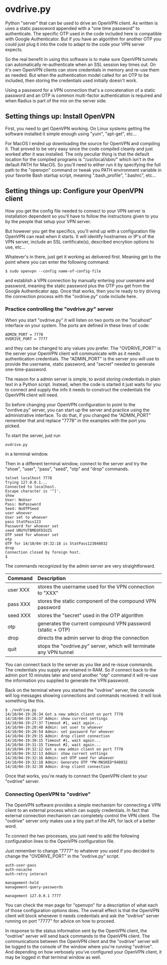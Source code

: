 ovdrive.py
==========

Python "server" that can be used to drive an OpenVPN client.  As written is
uses a static passoword appended with a "one time password" to authenticate.
The specific OTP used in the code included here is compatible with Google
Authenticator.  But if you have an algorithm for another OTP you could just
plug it into the code to adapt to the code your VPN server expects.

So the real benefit in using this software is to make sure OpenVPN tunnels can
automatically re-authenticate when an SSL session key times out.  On it's own
OpenVPN clients can store credentials in memory and re-use them as needed.
But when the authentication model called for an OTP to be included, then
storing the credentials used initially doesn't work.

Using a password for a VPN connection that's a concatenation of a static
password and an OTP is common multi-factor authentication is required and when
Radius is part of the mix on the server side.

## Setting things up: Install OpenVPN

First, you need to get OpenVPN working.  On Linux systems getting the software
installed it simple enough using "yum", "apt-get", etc...

For MacOS I ended up downloading the source for OpenVPN and compiling it.
That proved to be very easy since the code compiled cleanly and just worked
after it was installed.  The only peculiar thing is that the default location
for the complied programs is "/usr/local/sbin/" which isn't in the default
PATH for MacOS.  So you'll need to either run it by specifying the full path
to the "openvpn" command or tweak you PATH environment variable in your
favorite Bash startup script, meaning ".bash_profile", ".bashrc", etc...

## Setting things up: Configure your OpenVPN client

How you get the config file needed to connect to your VPN server is
installation dependent so you'll have to follow the instructions given to you
by the people that setup your VPN server.

But however you get the specifics, you'll wind up with a configuration file
OpenVPN can read when it starts.  It will identify hostnames or IP's of the
VPN server, include an SSL certificate(s), described encrytion options to use,
etc...

Whatever's in there, just get it working as delivered first.  Meaning get to
the point where you can enter the following command:

```
$ sudo openvpn --config name-of-config-file
```

and establish a VPN connection by manually entering your usename and password,
meaning the static password plus the OTP you get from the Google Authenticator
app.  Once that works, then you're ready to try driving the connection process with the
"ovdrive.py" code include here.

### Practice controlling the "ovdrive.py" server

When you start "ovdrive.py" it will listen on two ports on the "localhost" interface on your system.  The ports are defined in these lines of code:

```
ADMIN_PORT = 7778
OVDRIVE_PORT = 7777
```

and they can be changed to any values you prefer.  The "OVDRIVE_PORT" is the
server your OpenVPN client will communicate with as it needs authentication
credentials.  The "ADMIN_PORT" is the server you will use to provide the
username, static password, and "secret" needed to generate one-time-password.

The reason for a admin server is simple, to avoid storing credentials in plain
text in a Python script.  Instead, when the code is started it just waits for
you to connect and supply the info it needs to construct the credentials the
OpenVPN client will need.

So before changing your OpenVPN configuration to point to the "ovrdive.py"
server, you can start up the server and practice using the administrative
interface.  To do that, if you changed the "ADMIN_PORT" remember that and
replace "7778" in the examples with the port you picked.

To start the server, just run

```
ovdrive.py
```

in a terminal window.

Then in a different terminal window, connect to the server and try the "show",
"user", "pass", "seed", "otp" and "drop" commands.

```
telnet localhost 7778
Trying 127.0.0.1...
Connected to localhost.
Escape character is '^]'.
show
User: NoUser
Pass: NoPassword
Seed: NoOTPSeed
user whoever
User set to whoever
pass StatPass123
Password for whoever set
seed URUYUTBMEOFDIUZS
OTP seed for whoever set
otp
OTP for 14/10/04-19:32:18 is StatPass123848032
drop
Connection closed by foreign host.
$
```

The commands recognized by the admin server are very straightforward.

|Command |Description
|:---- |:----
|user XXX |stores the username used for the VPN connection to "XXX"
|pass XXX |stores the static component of the compound VPN password
|seed XXX |stores the "secret" used in the OTP algorithm
|otp |generates the current compound VPN password (static + OTP)
|drop |directs the admin server to drop the connection
|quit |stops the "ovdrive.py" server, which will terminate any VPN tunnel

You can connect back to the server as you like and re-issue commands.  The
credentials you supply are retained in RAM.  So if connect back to the admin
port 10 minutes later and send another "otp" command it will re-use the
information you supplied to generate the VPN password.

Back on the terminal where you started the "ovdrive" server, the console will
log messages showing connections and commands received.  It will look
something like this.

```
$ ./ovdrive.py
14/10/04-19:26:34 Got a new admin client on port 7778
14/10/04-19:26:37 Admin: show current settings
14/10/04-19:27:37 Timeout #1, wait again...
14/10/04-19:28:48 Admin: set user to whoever
14/10/04-19:28:54 Admin: set password for whoever
14/10/04-19:29:15 Admin: drop client connection
14/10/04-19:30:15 Timeout #1, wait again...
14/10/04-19:31:15 Timeout #2, wait again...
14/10/04-19:32:12 Got a new admin client on port 7778
14/10/04-19:32:13 Admin: show current settings
14/10/04-19:32:16 Admin: set OTP seed for whoever
14/10/04-19:32:18 Admin: Generate OTP *PW-MASKED*848032
14/10/04-19:32:30 Admin: drop client connection
```

Once that works, you're ready to connect the OpenVPN client to your "ovdrive"
server.

### Connecting OpenVPN to "ovdrive"

The OpenVPN software provides a simple mechanism for connecting a VPN client
to an external process which can supply credentials.  In fact that external
connection mechanism can completely control the VPN client.  The "ovdrive"
server only makes use a tiny part of the API, for lack of a better word.

To connect the two processes, you just need to add the following configuration
lines to the OpenVPN configuration file.

Just remember to change "7777" to whatever you used if you decided to change
the "OVDRIVE_PORT" in the "ovdrive.py" script.

```
auth-user-pass
auth-nocache
auth-retry interact

management-hold
management-query-passwords

management 127.0.0.1 7777
```

You can check the man page for "openvpn" for a description of what each of
those configuration options does.  The overall effect is that the OpenVPN
client will block whenever it needs credentials and ask the "ovdrive" server
running on port "7777" for advice on how to proceed.

In response to the status information sent by the OpenVPN client, the
"ovdrive" server will send back commands to the OpenVPN client.  The
communications between the OpenVPN client and the "ovdrive" server will be
logged to the console of the window where you're running "ovdrive".  And
depending on how verbosely you've configured your OpenVPN client, it may be
logged in that terminal window as well.

